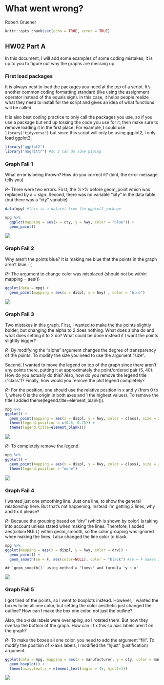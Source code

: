 What went wrong?
================
Robert Gruener

``` r
knitr::opts_chunk$set(echo = TRUE, error = TRUE)
```

## HW02 Part A

In this document, I will add some examples of some coding mistakes, it
is up to you to figure out why the graphs are messing up.

### First load packages

It is always best to load the packages you need at the top of a script.
It’s another common coding formatting standard (like using the
assignment operator instead of the equals sign). In this case, it helps
people realize what they need to install for the script and gives an
idea of what functions will be called.

It is also best coding practice to only call the packages you use, so if
you use a package but end up tossing the code you use for it, then make
sure to remove loading it in the first place. For example, I could use
`library("tidyverse")` but since this script will only be using ggplot2,
I only load ggplot2.

``` r
library("ggplot2")
library("magrittr") #so I can do some piping
```

### Graph Fail 1

What error is being thrown? How do you correct it? (hint, the error
message tells you)

*R-* There were two errors. First, the %\>% before geom\_point which was
replaced by a + sign. Second, there was no variable “city” in the data
table (but there was a “cty” variable)

``` r
data(mpg) #this is a dataset from the ggplot2 package

mpg %>% 
  ggplot(mapping = aes(x = cty, y = hwy, color = "blue")) + 
  geom_point()
```

![](HW02_A_Graph-Fails_files/figure-gfm/unnamed-chunk-1-1.png)<!-- -->

### Graph Fail 2

Why aren’t the points blue? It is making me blue that the points in the
graph aren’t blue :\`(

*R-* The argument to change color was misplaced (should not be within
mapping = aes())

``` r
ggplot(data = mpg) + 
  geom_point(mapping = aes(x = displ, y = hwy) , color = "blue")
```

![](HW02_A_Graph-Fails_files/figure-gfm/unnamed-chunk-2-1.png)<!-- -->

### Graph Fail 3

Two mistakes in this graph. First, I wanted to make the the points
slightly bolder, but changing the alpha to 2 does nothing. What does
alpha do and what does setting it to 2 do? What could be done instead if
I want the points slightly bigger?

*R-* By modifying the “alpha” argument changes the degree of
transparency of the points. To modify the size you need to use the
argument “size”.

Second, I wanted to move the legend on top of the graph since there
aren’t any points there, putting it at approximately the point/ordered
pair (5, 40). How do you actually do this? Also, how do you remove the
legend title (“class”)? Finally, how would you remove the plot legend
completely?

*R-* For the position, one should use the relative position in x and y
(from 0 to 1, where 0 is the origin in both axes and 1 the highest
values). To remove the title I added
theme(legend.title=element\_blank()).

``` r
mpg %>% 
ggplot() + 
  geom_point(mapping = aes(x = displ, y = hwy, color = class), size = 2) + 
  theme(legend.position = c(0.5, 0.75)) +
  theme(legend.title=element_blank())
```

![](HW02_A_Graph-Fails_files/figure-gfm/unnamed-chunk-3-1.png)<!-- -->

*R-* To completely remove the legend:

``` r
mpg %>% 
ggplot() + 
  geom_point(mapping = aes(x = displ, y = hwy, color = class), size = 2) + 
  theme(legend.position = "none") 
```

![](HW02_A_Graph-Fails_files/figure-gfm/unnamed-chunk-4-1.png)<!-- -->

### Graph Fail 4

I wanted just one smoothing line. Just one line, to show the general
relationship here. But that’s not happening. Instead I’m getting 3
lines, why and fix it please?

*R-* Because the grouping based on “drv” (which is shown by color) is
taking into account unless stated when making the lines. Therefore, I
added aes(color=NULL) within geom\_smooth, so the color grouping was
ignored when making the lines. I also changed the line color to black.

``` r
mpg %>% 
ggplot(mapping = aes(x = displ, y = hwy, color = drv)) + 
  geom_point() + 
  geom_smooth(se = F, aes(color=NULL), color = "black") #se = F makes it so it won't show the error in the line of fit
```

    ## `geom_smooth()` using method = 'loess' and formula 'y ~ x'

![](HW02_A_Graph-Fails_files/figure-gfm/unnamed-chunk-5-1.png)<!-- -->

### Graph Fail 5

I got tired of the points, so I went to boxplots instead. However, I
wanted the boxes to be all one color, but setting the color aesthetic
just changed the outline? How can I make the box one color, not just the
outline?

Also, the x-axis labels were overlaping, so I rotated them. But now they
overlap the bottom of the graph. How can I fix this so axis labels
aren’t on the graph?

*R-* To make the boxes all one color, you need to add the argument
“fill”. To modify the position of x-axis labels, I modified the
“hjust” (justification)
argument.

``` r
ggplot(data = mpg, mapping = aes(x = manufacturer, y = cty, color = manufacturer, fill=manufacturer)) + 
  geom_boxplot() + 
  theme(axis.text.x = element_text(angle = 45, hjust=1))
```

![](HW02_A_Graph-Fails_files/figure-gfm/unnamed-chunk-6-1.png)<!-- -->
